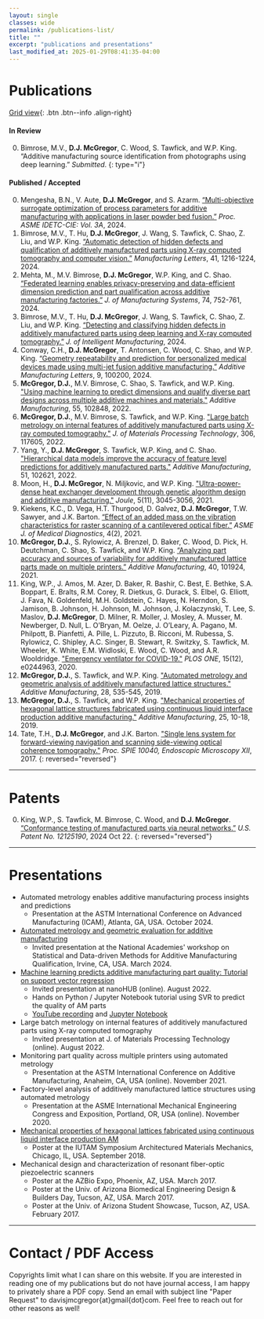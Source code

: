 ```yaml
---
layout: single
classes: wide
permalink: /publications-list/
title: ""
excerpt: "publications and presentations"
last_modified_at: 2025-01-29T08:41:35-04:00
---
```

# Publications

[Grid view](/publications/){: .btn .btn--info .align-right}

#### In Review
<!-- *Submitted/Revised/Accepted* -- Title of article  -->
0. Bimrose, M.V., **D.J. McGregor**, C. Wood, S. Tawfick, and W.P. King. “Additive manufacturing source identification from photographs using deep learning.” *Submitted*.
{: type="i"}

#### Published / Accepted
0. Mengesha, B.N., V. Aute, **D.J. McGregor**, and S. Azarm. [“Multi-objective surrogate optimization of process parameters for additive manufacturing with applications in laser powder bed fusion.”](https://doi.org/10.1115/DETC2024-143279) *Proc. ASME IDETC-CIE: Vol. 3A*, 2024.
0. Bimrose, M.V., T. Hu, **D.J. McGregor**, J. Wang, S. Tawfick, C. Shao, Z. Liu, and W.P. King. [“Automatic detection of hidden defects and qualification of additively manufactured parts using X-ray computed tomography and computer vision.”](https://doi.org/10.1016/j.mfglet.2024.09.147) *Manufacturing Letters*, 41, 1216-1224, 2024.
0. Mehta, M., M.V. Bimrose, **D.J. McGregor**, W.P. King, and C. Shao. [“Federated learning enables privacy-preserving and data-efficient dimension prediction and part qualification across additive manufacturing factories.”](https://doi.org/10.1016/j.jmsy.2024.04.031) *J. of Manufacturing Systems*, 74, 752-761, 2024.
0. Bimrose, M.V., T. Hu, **D.J. McGregor**, J. Wang, S. Tawfick, C. Shao, Z. Liu, and W.P. King. [“Detecting and classifying hidden defects in additively manufactured parts using deep learning and X-ray computed tomography.”](https://doi.org/10.1007/s10845-024-02416-0) *J. of Intelligent Manufacturing*, 2024.
0. Conway, C.H., **D.J. McGregor**, T. Antonsen, C. Wood, C. Shao, and W.P. King. [“Geometry repeatability and prediction for personalized medical devices made using multi-jet fusion additive manufacturing.”](https://doi.org/10.1016/j.addlet.2024.100200) *Additive Manufacturing Letters*, 9, 100200, 2024.
0. **McGregor, D.J.**, M.V. Bimrose, C. Shao, S. Tawfick, and W.P. King. ["Using machine learning to predict dimensions and qualify diverse part designs across multiple additive machines and materials."](https://doi.org/10.1016/j.addma.2022.102848) *Additive Manufacturing*, 55, 102848, 2022.
0. **McGregor, D.J.**, M.V. Bimrose, S. Tawfick, and W.P. King. ["Large batch metrology on internal features of additively manufactured parts using X-ray computed tomography."](https://doi.org/10.1016/j.jmatprotec.2022.117605) *J. of Materials Processing Technology*, 306, 117605, 2022.
0. Yang, Y., **D.J. McGregor**, S. Tawfick, W.P. King, and C. Shao. ["Hierarchical data models improve the accuracy of feature level predictions for additively manufactured parts."](https://doi.org/10.1016/j.addma.2022.102621) *Additive Manufacturing*, 51, 102621, 2022.
0. Moon, H., **D.J. McGregor**, N. Miljkovic, and W.P. King. ["Ultra-power-dense heat exchanger development through genetic algorithm design and additive manufacturing."](https://doi.org/10.1016/j.joule.2021.08.004) *Joule*, 5(11), 3045-3056, 2021.
0. Kiekens, K.C., D. Vega, H.T. Thurgood, D. Galvez, **D.J. McGregor**, T.W. Sawyer, and J.K. Barton. [“Effect of an added mass on the vibration characteristics for raster scanning of a cantilevered optical fiber.”](https://doi.org/10.1115/1.4050691) *ASME J. of Medical Diagnostics*, 4(2), 2021.
0. **McGregor, D.J.**, S. Rylowicz, A. Brenzel, D. Baker, C. Wood, D. Pick, H. Deutchman, C. Shao, S. Tawfick, and W.P. King. [“Analyzing part accuracy and sources of variability for additively manufactured lattice parts made on multiple printers.”](https://doi.org/10.1016/j.addma.2021.101924) *Additive Manufacturing*, 40, 101924, 2021.
0. King, W.P., J. Amos, M. Azer, D. Baker, R. Bashir, C. Best, E. Bethke, S.A. Boppart, E. Bralts, R.M. Corey, R. Dietkus, G. Durack, S. Elbel, G. Elliott, J. Fava, N. Goldenfeld, M.H. Goldstein, C. Hayes, N. Herndon, S. Jamison, B. Johnson, H. Johnson, M. Johnson, J. Kolaczynski, T. Lee, S. Maslov, **D.J. McGregor**, D. Milner, R. Moller, J. Mosley, A. Musser, M. Newberger, D. Null, L. O’Bryan, M. Oelze, J. O’Leary, A. Pagano, M. Philpott, B. Pianfetti, A. Pille, L. Pizzuto, B. Ricconi, M. Rubessa, S. Rylowicz, C. Shipley, A.C. Singer, B. Stewart, R. Switzky, S. Tawfick, M. Wheeler, K. White, E.M. Widloski, E. Wood, C. Wood, and A.R. Wooldridge. ["Emergency ventilator for COVID-19."](https://doi.org/10.1371/journal.pone.0244963) *PLOS ONE*, 15(12), e0244963, 2020.
0. **McGregor, D.J.**, S. Tawfick, and W.P. King. ["Automated metrology and geometric analysis of additively manufactured lattice structures."](https://doi.org/10.1016/j.addma.2019.05.026) *Additive Manufacturing*, 28, 535-545, 2019.
0. **McGregor, D.J.**, S. Tawfick, and W.P. King. ["Mechanical properties of hexagonal lattice structures fabricated using continuous liquid interface production additive manufacturing."](https://doi.org/10.1016/j.addma.2018.11.002) *Additive Manufacturing*, 25, 10-18, 2019.
0. Tate, T.H., **D.J. McGregor**, and J.K. Barton. ["Single lens system for forward-viewing navigation and scanning side-viewing optical coherence tomography."](https://doi.org/10.1117/12.2271555) *Proc. SPIE 10040, Endoscopic Microscopy XII*, 2017.
{: reversed="reversed"}

---
# Patents
0. King, W.P., S. Tawfick, M. Bimrose, C. Wood, and **D.J. McGregor**. [“Conformance testing of manufactured parts via neural networks.”](https://image-ppubs.uspto.gov/dirsearch-public/print/downloadPdf/12125190) *U.S. Patent No. 12125190*, 2024 Oct 22.
{: reversed="reversed"}

---
# Presentations
- Automated metrology enables additive manufacturing process insights and predictions
    - Presentation at the ASTM International Conference on Advanced Manufacturing (ICAM), Atlanta, GA, USA. October 2024.
- [Automated metrology and geometric evaluation for additive manufacturing](https://www.nationalacademies.org/event/41699_03-2024_statistical-and-data-driven-methods-for-additive-manufacturing-qualification-a-workshop)
    - Invited presentation at the National Academies' workshop on Statistical and Data-driven Methods for Additive Manufacturing Qualification, Irvine, CA, USA. March 2024.
- [Machine learning predicts additive manufacturing part quality: Tutorial on support vector regression](https://nanohub.org/resources/36374)
    - Invited presentation at nanoHUB (online). August 2022.
    - Hands on Python / Jupyter Notebook tutorial using SVR to predict the quality of AM parts
    - [YouTube recording](https://www.youtube.com/watch?v=7TskxB4-x5Y) and [Jupyter Notebook](https://nanohub.org/resources/svr)
- Large batch metrology on internal features of additively manufactured parts using X-ray computed tomography
    - Invited presentation at J. of Materials Processing Technology (online). August 2022.
- Monitoring part quality across multiple printers using automated metrology
    - Presentation at the ASTM International Conference on Additive Manufacturing, Anaheim, CA, USA (online). November 2021.
- Factory-level analysis of additively manufactured lattice structures using automated metrology
    - Presentation at the ASME International Mechanical Engineering Congress and Exposition, Portland, OR, USA (online). November 2020.
- [Mechanical properties of hexagonal lattices fabricated using continuous liquid interface production AM](https://docs.lib.purdue.edu/iutam/presentations/abstracts/50/)
    - Poster at the IUTAM Symposium Architectured Materials Mechanics, Chicago, IL, USA. September 2018.
- Mechanical design and characterization of resonant fiber-optic piezoelectric scanners
    - Poster at the AZBio Expo, Phoenix, AZ, USA. March 2017.
    - Poster at the Univ. of Arizona Biomedical Engineering Design & Builders Day, Tucson, AZ, USA. March 2017.
    - Poster at the Univ. of Arizona Student Showcase, Tucson, AZ, USA. February 2017.

---
# Contact / PDF Access
Copyrights limit what I can share on this website. If you are interested in reading one of my publications but do not have journal access, I am happy to privately share a PDF copy. Send an email with subject line "Paper Request" to davisjmcgregor{at}gmail{dot}com. Feel free to reach out for other reasons as well!
